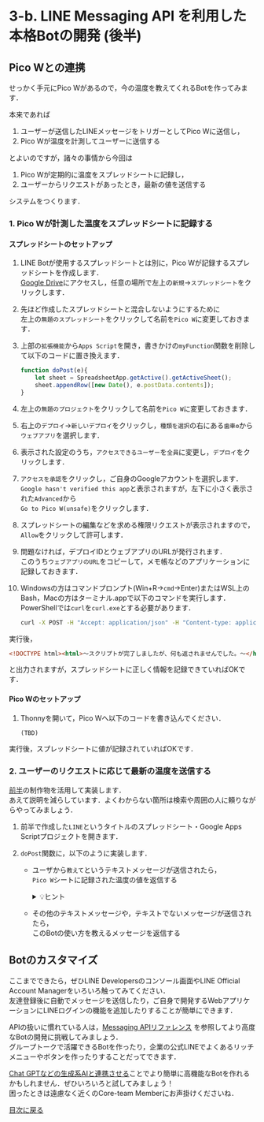 # 3-b. LINE Messaging API を利用した本格Botの開発 (後半)

## Pico Wとの連携

せっかく手元にPico Wがあるので，今の温度を教えてくれるBotを作ってみます．

本来であれば

1. ユーザーが送信したLINEメッセージをトリガーとしてPico Wに送信し，
1. Pico Wが温度を計測してユーザーに送信する

とよいのですが，諸々の事情から今回は

1. Pico Wが定期的に温度をスプレッドシートに記録し，
1. ユーザーからリクエストがあったとき，最新の値を送信する

システムをつくります．

### 1. Pico Wが計測した温度をスプレッドシートに記録する

#### スプレッドシートのセットアップ

1. LINE Botが使用するスプレッドシートとは別に，Pico Wが記録するスプレッドシートを作成します．  
[Google Drive](https://drive.google.com/)にアクセスし，任意の場所で左上の`新規`→`スプレッドシート`をクリックします．

1. 先ほど作成したスプレッドシートと混合しないようにするために  
左上の`無題のスプレッドシート`をクリックして名前を`Pico W`に変更しておきます．

1. 上部の`拡張機能`から`Apps Script`を開き，書きかけの`myFunction`関数を削除して以下のコードに置き換えます．
    ```js
    function doPost(e){
        let sheet = SpreadsheetApp.getActive().getActiveSheet();
        sheet.appendRow([new Date(), e.postData.contents]);
    }
    ```

1. 左上の`無題のプロジェクト`をクリックして名前を`Pico W`に変更しておきます．

1. 右上の`デプロイ`→`新しいデプロイ`をクリックし，`種類を選択`の右にある`歯車⚙`から`ウェブアプリ`を選択します．

1. 表示された設定のうち，`アクセスできるユーザー`を`全員`に変更し，`デプロイ`をクリックします．

1. `アクセスを承認`をクリックし，ご自身のGoogleアカウントを選択します．  
`Google hasn't verified this app`と表示されますが，左下に小さく表示された`Advanced`から  
`Go to Pico W(unsafe)`をクリックします．

1. スプレッドシートの編集などを求める権限リクエストが表示されますので，`Allow`をクリックして許可します．

1. 問題なければ，デプロイIDとウェブアプリのURLが発行されます．  
このうち`ウェブアプリのURL`をコピーして，メモ帳などのアプリケーションに記録しておきます．

1. Windowsの方はコマンドプロンプト(Win+R→`cmd`→Enter)またはWSL上のBash，Macの方はターミナル.appで以下のコマンドを実行します．  
PowerShellでは`curl`を`curl.exe`とする必要があります．
    ```sh
    curl -X POST -H "Accept: application/json" -H "Content-type: application/json" -d "テストメッセージ" ウェブアプリのURL
    ```

実行後，
```html
<!DOCTYPE html><html>〜スクリプトが完了しましたが、何も返されませんでした。〜</html>
```
と出力されますが，スプレッドシートに正しく情報を記録できていればOKです．

#### Pico Wのセットアップ

1. Thonnyを開いて，Pico Wへ以下のコードを書き込んでください．
    ```python
    (TBD)
    ```

実行後，スプレッドシートに値が記録されていればOKです．

### 2. ユーザーのリクエストに応じて最新の温度を送信する

[前半](3-a-practical-bot.md)の制作物を活用して実装します．  
あえて説明を減らしています．よくわからない箇所は検索や周囲の人に頼りながらやってみましょう．

1. 前半で作成した`LINE`というタイトルのスプレッドシート・Google Apps Scriptプロジェクトを開きます．

1. `doPost`関数に，以下のように実装します．
    - ユーザから`教えて`というテキストメッセージが送信されたら，  
    `Pico W`シートに記録された温度の値を返信する
        <details><summary>💡ヒント</summary>

        1. 予めPico WのシートからLINEシートの特定の位置に，スプレッドシートの[IMPORTRANGE関数](https://excel-ubara.com/spreadsheet1/spreadsheet051.html)を利用してデータを取り込んでおく  
        // GAS単体でも[実現できます](https://excel-ubara.com/apps_script1/GAS015.html)  

        2. `// TBD`の箇所に，上記関数で取り込んだセルの内容を送信する  
        参考：[Google Apps Script と LINEを使ったオウム返しBotの作成方法](https://note.com/haru_maki_ch/n/n18785eab4900)
        </details>

    - その他のテキストメッセージや，テキストでないメッセージが送信されたら，  
    このBotの使い方を教えるメッセージを返信する

## Botのカスタマイズ

ここまでできたら，ぜひLINE Developersのコンソール画面やLINE Official Account Managerをいろいろ触ってみてください．  
友達登録後に自動でメッセージを送信したり，ご自身で開発するWebアプリケーションにLINEログインの機能を追加したりすることが簡単にできます．  

APIの扱いに慣れている人は，[Messaging APIリファレンス](https://developers.line.biz/ja/reference/messaging-api/) を参照してより高度なBotの開発に挑戦してみましょう．  
グループトークで活躍できるBotを作ったり，企業の公式LINEでよくあるリッチメニューやボタンを作ったりすることだってできます．

[Chat GPTなどの生成系AIと連携させる](https://zenn.dev/robes/articles/c8dda8b42afab8)ことでより簡単に高機能なBotを作れるかもしれません．ぜひいろいろと試してみましょう！  
困ったときは遠慮なく近くのCore-team Memberにお声掛けくださいね．

[目次に戻る](README.md)
